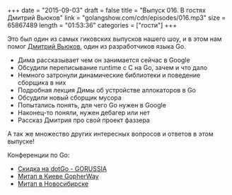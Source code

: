 +++
date = "2015-09-03"
draft = false
title = "Выпуск 016. В гостях Дмитрий Вьюков"
link = "golangshow.com/cdn/episodes/016.mp3"
size = 65867489
length = "01:53:36"
categories = ["гости"]
+++

Это был один из самых гиковских выпусков нашего шоу, и в этом нам помог [Дмитрий Вьюков](https://twitter.com/dvyukov), один из разработчиков языка Go.

* Дима рассказывает чем он занимается сейчас в Google
* Обсудили переписывание runtime с С на Go, зачем и что дало
* Немного затронули динамические библиотеки и поведение сборщика в них
* Подробная лекция Димы об устройстве аллокаторов в Go
* Обсудили новый сборщик мусора
* Попытались понять, для чего Go нужен в Google
* Наконец-то поняли, нужен дебагер или нет
* Рассказ Дмитрия про свой проект фаззера

А так же множество других интересных вопросов и ответов в этом выпуске!

Конференции по Go:

* [Скидка на dotGo - GORUSSIA](https://dotgo2015.eventbrite.com/?discount=GORUSSIA)
* [Митап в Киеве GopherWay](http://gopherway.com)
* [Митап в Новосибирске](http://golang-nsk.party/)
